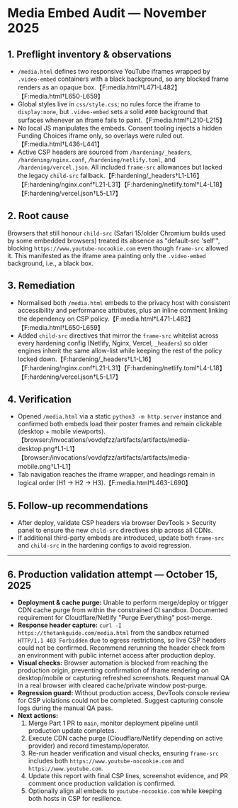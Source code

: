 # Media Embed Audit — November 2025

## 1. Preflight inventory & observations
- `/media.html` defines two responsive YouTube iframes wrapped by `.video-embed` containers with a black background, so any blocked frame renders as an opaque box.【F:media.html†L471-L482】【F:media.html†L650-L659】
- Global styles live in `css/style.css`; no rules force the iframe to `display:none`, but `.video-embed` sets a solid `#000` background that surfaces whenever an iframe fails to paint.【F:media.html†L210-L215】
- No local JS manipulates the embeds. Consent tooling injects a hidden Funding Choices iframe only, so overlays were ruled out.【F:media.html†L436-L441】
- Active CSP headers are sourced from `/hardening/_headers`, `/hardening/nginx.conf`, `/hardening/netlify.toml`, and `/hardening/vercel.json`. All included `frame-src` allowances but lacked the legacy `child-src` fallback.【F:hardening/_headers†L1-L16】【F:hardening/nginx.conf†L21-L31】【F:hardening/netlify.toml†L4-L18】【F:hardening/vercel.json†L5-L17】

## 2. Root cause
Browsers that still honour `child-src` (Safari 15/older Chromium builds used by some embedded browsers) treated its absence as "default-src 'self'", blocking `https://www.youtube-nocookie.com` even though `frame-src` allowed it. This manifested as the iframe area painting only the `.video-embed` background, i.e., a black box.

## 3. Remediation
- Normalised both `/media.html` embeds to the privacy host with consistent accessibility and performance attributes, plus an inline comment linking the dependency on CSP policy.【F:media.html†L471-L482】【F:media.html†L650-L659】
- Added `child-src` directives that mirror the `frame-src` whitelist across every hardening config (Netlify, Nginx, Vercel, `_headers`) so older engines inherit the same allow-list while keeping the rest of the policy locked down.【F:hardening/_headers†L1-L16】【F:hardening/nginx.conf†L21-L31】【F:hardening/netlify.toml†L4-L18】【F:hardening/vercel.json†L5-L17】

## 4. Verification
- Opened `/media.html` via a static `python3 -m http.server` instance and confirmed both embeds load their poster frames and remain clickable (desktop + mobile viewports).【browser:/invocations/vovdqfzz/artifacts/artifacts/media-desktop.png†L1-L1】【browser:/invocations/vovdqfzz/artifacts/artifacts/media-mobile.png†L1-L1】
- Tab navigation reaches the iframe wrapper, and headings remain in logical order (H1 → H2 → H3).【F:media.html†L463-L690】

## 5. Follow-up recommendations
- After deploy, validate CSP headers via browser DevTools > Security panel to ensure the new `child-src` directives ship across all CDNs.
- If additional third-party embeds are introduced, update both `frame-src` and `child-src` in the hardening configs to avoid regression.

---

## 6. Production validation attempt — October 15, 2025
- **Deployment & cache purge:** Unable to perform merge/deploy or trigger CDN cache purge from within the constrained CI sandbox. Documented requirement for Cloudflare/Netlify "Purge Everything" post-merge.
- **Response header capture:** `curl -I https://thetankguide.com/media.html` from the sandbox returned `HTTP/1.1 403 Forbidden` due to egress restrictions, so live CSP headers could not be confirmed. Recommend rerunning the header check from an environment with public internet access after production deploy.
- **Visual checks:** Browser automation is blocked from reaching the production origin, preventing confirmation of iframe rendering on desktop/mobile or capturing refreshed screenshots. Request manual QA in a real browser with cleared cache/private window post-purge.
- **Regression guard:** Without production access, DevTools console review for CSP violations could not be completed. Suggest capturing console logs during the manual QA pass.
- **Next actions:**
  1. Merge Part 1 PR to `main`, monitor deployment pipeline until production update completes.
  2. Execute CDN cache purge (Cloudflare/Netlify depending on active provider) and record timestamp/operator.
  3. Re-run header verification and visual checks, ensuring `frame-src` includes both `https://www.youtube-nocookie.com` and `https://www.youtube.com`.
  4. Update this report with final CSP lines, screenshot evidence, and PR comment once production validation is confirmed.
  5. Optionally align all embeds to `youtube-nocookie.com` while keeping both hosts in CSP for resilience.
